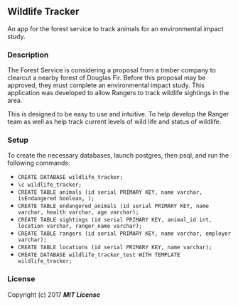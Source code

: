 ## Wildlife Tracker

An app for the forest service to track animals for an environmental impact study.

### Description

The Forest Service is considering a proposal from a timber company to clearcut a nearby forest of Douglas Fir. Before this proposal may be approved, they must complete an environmental impact study. This application was developed to allow Rangers to track wildlife sightings in the area.

This is designed to be easy to use and intuitive. To help develop the Ranger team as well as help track current levels of wild life and status of wildlife.

### Setup

To create the necessary databases, launch postgres, then psql, and run the following commands:

* `CREATE DATABASE wildlife_tracker;`
* `\c wildlife_tracker;`
* `CREATE TABLE animals (id serial PRIMARY KEY, name varchar, isEndangered boolean, );`
* `CREATE TABLE endangered_animals (id serial PRIMARY KEY, name varchar, health varchar, age varchar);`
* `CREATE TABLE sightings (id serial PRIMARY KEY, animal_id int, location varchar, ranger_name varchar);`
* `CREATE TABLE rangers (id serial PRIMARY KEY, name varchar, employer varchar);`
* `CREATE TABLE locations (id serial PRIMARY KEY, name varchar);`
* `CREATE DATABASE wildlife_tracker_test WITH TEMPLATE wildlife_tracker;`

### License

Copyright (c) 2017 **_MIT License_**
